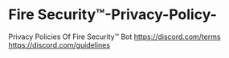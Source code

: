# Fire Security™-Privacy-Policy-
Privacy Policies Of Fire Security™ Bot
https://discord.com/terms
https://discord.com/guidelines
